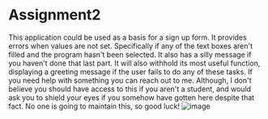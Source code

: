 # Assignment2
This application could be used as a basis for a sign up form. It provides errors when values are not set. Specifically if any of the text boxes aren't filled and the 
program hasn't been selected. It also has a silly message if you haven't done that last part. It will also withhold its most useful function, displaying a greeting message
if the user fails to do any of these tasks. If you need help with something you can reach out to me. Although, I don't believe you should have access to this if you aren't
a student, and would ask you to shield your eyes if you somehow have gotten here despite that fact. No one is going to maintain this, so good luck!
![image](https://user-images.githubusercontent.com/95385730/219240776-152f0c10-97ef-403f-a45c-69fe046972c4.png)
